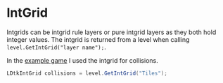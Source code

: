 # IntGrid

Intgrids can be intgrid rule layers or pure intgrid layers as they both hold integer values.
The intgrid is returned from a level when calling `level.GetIntGrid("layer name");`.

In the [example game](https://github.com/IrishBruse/LDtkMonogameExample/blob/d4784bcd4849582ba66ff2f0bb5281e6069aaeda/Entities/PlayerEntity.cs#L133) I used the intgrid for collisions.

```cs
LDtkIntGrid collisions = level.GetIntGrid("Tiles");
```
